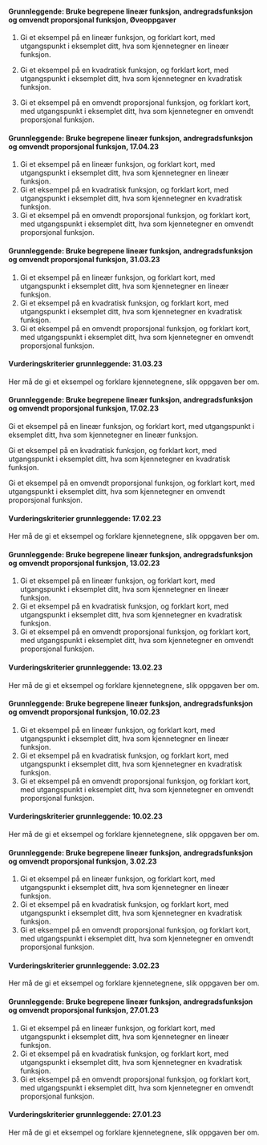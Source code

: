 #### Grunnleggende: Bruke begrepene lineær funksjon, andregradsfunksjon og omvendt proporsjonal funksjon,  Øveoppgaver

1. Gi et eksempel på en lineær funksjon, og forklart kort, med
    utgangspunkt i eksemplet ditt, hva som kjennetegner en lineær
    funksjon.

2. Gi et eksempel på en kvadratisk funksjon, og forklart kort, med
    utgangspunkt i eksemplet ditt, hva som kjennetegner en kvadratisk
    funksjon.

3. Gi et eksempel på en omvendt proporsjonal funksjon, og forklart
    kort, med utgangspunkt i eksemplet ditt, hva som kjennetegner en
    omvendt proporsjonal funksjon.

#### Grunnleggende: Bruke begrepene lineær funksjon, andregradsfunksjon og omvendt proporsjonal funksjon,  17.04.23

1. Gi et eksempel på en lineær funksjon, og forklart kort, med utgangspunkt i eksemplet ditt, hva som kjennetegner en lineær funksjon.
2. Gi et eksempel på en kvadratisk funksjon, og forklart kort, med utgangspunkt i eksemplet ditt, hva som kjennetegner en kvadratisk funksjon.
3. Gi et eksempel på en omvendt proporsjonal funksjon, og forklart kort, med utgangspunkt i eksemplet ditt, hva som kjennetegner en omvendt proporsjonal funksjon.

#### Grunnleggende: Bruke begrepene lineær funksjon, andregradsfunksjon og omvendt proporsjonal funksjon,  31.03.23

1. Gi et eksempel på en lineær funksjon, og forklart kort, med utgangspunkt i eksemplet ditt, hva som kjennetegner en lineær funksjon.
2. Gi et eksempel på en kvadratisk funksjon, og forklart kort, med utgangspunkt i eksemplet ditt, hva som kjennetegner en kvadratisk funksjon.
3. Gi et eksempel på en omvendt proporsjonal funksjon, og forklart kort, med utgangspunkt i eksemplet ditt, hva som kjennetegner en omvendt proporsjonal funksjon.

#### Vurderingskriterier grunnleggende:  31.03.23

Her må de gi et eksempel og forklare kjennetegnene, slik oppgaven ber om.  

#### Grunnleggende: Bruke begrepene lineær funksjon, andregradsfunksjon og omvendt proporsjonal funksjon,  17.02.23

Gi et eksempel på en lineær funksjon, og forklart kort, med utgangspunkt i eksemplet ditt, hva som kjennetegner en lineær funksjon.

Gi et eksempel på en kvadratisk funksjon, og forklart kort, med utgangspunkt i eksemplet ditt, hva som kjennetegner en kvadratisk funksjon.

Gi et eksempel på en omvendt proporsjonal funksjon, og forklart kort, med utgangspunkt i eksemplet ditt, hva som kjennetegner en omvendt proporsjonal funksjon.

#### Vurderingskriterier grunnleggende:  17.02.23

Her må de gi et eksempel og forklare kjennetegnene, slik oppgaven ber om.  

#### Grunnleggende: Bruke begrepene lineær funksjon, andregradsfunksjon og omvendt proporsjonal funksjon,  13.02.23

1. Gi et eksempel på en lineær funksjon, og forklart kort, med utgangspunkt i eksemplet ditt, hva som kjennetegner en lineær funksjon.
2. Gi et eksempel på en kvadratisk funksjon, og forklart kort, med utgangspunkt i eksemplet ditt, hva som kjennetegner en kvadratisk funksjon.
3. Gi et eksempel på en omvendt proporsjonal funksjon, og forklart kort, med utgangspunkt i eksemplet ditt, hva som kjennetegner en omvendt proporsjonal funksjon.

#### Vurderingskriterier grunnleggende:  13.02.23

Her må de gi et eksempel og forklare kjennetegnene, slik oppgaven ber om.  

#### Grunnleggende: Bruke begrepene lineær funksjon, andregradsfunksjon og omvendt proporsjonal funksjon,  10.02.23

1. Gi et eksempel på en lineær funksjon, og forklart kort, med utgangspunkt i eksemplet ditt, hva som kjennetegner en lineær funksjon.
2. Gi et eksempel på en kvadratisk funksjon, og forklart kort, med utgangspunkt i eksemplet ditt, hva som kjennetegner en kvadratisk funksjon.
3. Gi et eksempel på en omvendt proporsjonal funksjon, og forklart kort, med utgangspunkt i eksemplet ditt, hva som kjennetegner en omvendt proporsjonal funksjon.

#### Vurderingskriterier grunnleggende:  10.02.23

Her må de gi et eksempel og forklare kjennetegnene, slik oppgaven ber om.  

#### Grunnleggende: Bruke begrepene lineær funksjon, andregradsfunksjon og omvendt proporsjonal funksjon,  3.02.23

1. Gi et eksempel på en lineær funksjon, og forklart kort, med utgangspunkt i eksemplet ditt, hva som kjennetegner en lineær funksjon.
2. Gi et eksempel på en kvadratisk funksjon, og forklart kort, med utgangspunkt i eksemplet ditt, hva som kjennetegner en kvadratisk funksjon.
3. Gi et eksempel på en omvendt proporsjonal funksjon, og forklart kort, med utgangspunkt i eksemplet ditt, hva som kjennetegner en omvendt proporsjonal funksjon.

#### Vurderingskriterier grunnleggende:  3.02.23

Her må de gi et eksempel og forklare kjennetegnene, slik oppgaven ber om.

#### Grunnleggende: Bruke begrepene lineær funksjon, andregradsfunksjon og omvendt proporsjonal funksjon,  27.01.23

1. Gi et eksempel på en lineær funksjon, og forklart kort, med utgangspunkt i eksemplet ditt, hva som kjennetegner en lineær funksjon.
2. Gi et eksempel på en kvadratisk funksjon, og forklart kort, med utgangspunkt i eksemplet ditt, hva som kjennetegner en kvadratisk funksjon.
3. Gi et eksempel på en omvendt proporsjonal funksjon, og forklart kort, med utgangspunkt i eksemplet ditt, hva som kjennetegner en omvendt proporsjonal funksjon.

#### Vurderingskriterier grunnleggende:  27.01.23

Her må de gi et eksempel og forklare kjennetegnene, slik oppgaven ber om.

